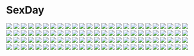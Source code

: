 # SexDay
![](https://konachan.com/image/f4b2cff5847ea069c689ca880befca6e/Konachan.com%20-%20225191%20building%20landscape%20original%20scenic%20snow%20sunset%20tagme_%28artist%29%20yellow_eyes.jpg)
![](https://konachan.com/image/1362493fda178fe444d579349d3a5794/Konachan.com%20-%20290900%20black_hair%20blush%20cape%20fang%20gray_eyes%20kasagarasu%20original%20polychromatic%20short_hair%20thighhighs%20white%20wings.jpg)
![](https://konachan.com/jpeg/6b0a8e497b08980a1e7d8b6962b53af2/Konachan.com%20-%20159271%20aragaki_ayase%20barefoot%20blush%20cerasus%20game_console%20kick%20kousaka_kirino%20kousaka_kyousuke%20male%20ore_no_imouto_ga_konna_ni_kawaii_wake_ga_nai.jpg)
![](https://konachan.com/image/4a02395f8b4f30606d8ab6adef0ea9ea/Konachan.com%20-%20173248%20autumn%20black_hair%20breasts%20brown_eyes%20brown_hair%20honda_mio%20idolmaster%20keepvalley%20leaves%20long_hair%20moon%20night%20nude%20onsen%20short_hair%20water%20wet.jpg)
![](https://konachan.com/image/24402295619143669a731c7e9e37123a/Konachan.com%20-%20181336%20blonde_hair%20blush%20cake%20flat_chest%20food%20fruit%20green_eyes%20loli%20manle%20navel%20nopan%20open_shirt%20original%20strawberry%20thighhighs.jpg)
![](https://konachan.com/image/bd02fa1b130ba21d6814ddeebd9a76a9/Konachan.com%20-%20289373%20blood%20dress%20fang%20gothic%20hongsung0819%20original%20pointed_ears%20vampire.jpg)
![](https://konachan.com/jpeg/246e4e81a8357352d51d8ee37995f039/Konachan.com%20-%20172224%20brown_hair%20effordom_soft%20game_cg%20long_hair%20rain%20school_uniform%20senmu%20water%20yagiura_nagi%20yume_ka_utsutsu_ka_matryoshka.jpg)
![](https://konachan.com/image/dedf8ef060ee4190a5a76d3ce4a80101/Konachan.com%20-%2043434%20hinamori_amu%20hoshina_utau%20peach-pit%20pink_hair%20shugo_chara%20yellow_eyes.jpg)
![](https://konachan.com/image/0634fbc81e04b83079816260e6ad65bc/Konachan.com%20-%20124944%20all_male%20america_%28hetalia%29%20anthropomorphism%20axis_powers_hetalia%20england_%28hetalia%29%20india_%28hetalia%29%20male%20tagme.jpg)
![](https://konachan.com/image/60d38a061283dd15584c9ff1fde7670f/Konachan.com%20-%2021844%20aida_kaori%20azumanga_daioh.jpg)
![](https://konachan.com/image/c4d76f86c4d1ac778a4814f5895794f2/Konachan.com%20-%20230473%20animal_ears%20autumn%20bell%20breasts%20choker%20cleavage%20foxgirl%20headdress%20jh%20kimono%20leaves%20long_hair%20no_bra%20orange_eyes%20pink_hair%20shade%20tail%20torii%20umbrella.jpg)
![](https://konachan.com/image/615235f27a02d1a667b6b992a3afe74e/Konachan.com%20-%20181040%20aqua_eyes%20aqua_hair%20clouds%20guitar%20hatsune_miku%20instrument%20long_hair%20skirt%20sky%20thighhighs%20tie%20twintails%20vocaloid%20world_on_color_%28vocaloid%29%20yuu-rin.jpg)
![](https://konachan.com/jpeg/641123cc0b66041db20a4fe630a04950/Konachan.com%20-%20303356%20animal_ears%20blush%20bow%20brown_hair%20cameltoe%20cropped%20leo_%28mafuyu%29%20long_hair%20original%20panties%20purple_eyes%20scan%20skirt%20tail%20thighhighs%20underwear.jpg)
![](https://konachan.com/image/8b3424eaf927f7f128a03c93c723d683/Konachan.com%20-%2046341%20tagme.jpg)
![](https://konachan.com/image/d8d871b680bf89fd4b05881e2e3efea1/Konachan.com%20-%2067977%20code_geass%20kururugi_suzaku.jpg)
![](https://konachan.com/image/81fee6a8dd326296ce31aabf7085f470/Konachan.com%20-%2019641%20fate_%28series%29%20fate_stay_night%20ikegami_akane%20illyasviel_von_einzbern.jpg)
![](https://konachan.com/image/91e14c29a677fecafabbf134f0baf90f/Konachan.com%20-%207783%20bikini%20navel%20swimsuit%20tagme.jpg)
![](https://konachan.com/image/701469e385b30f3e69e8a92cf48a5862/Konachan.com%20-%20289344%20anus%20bow%20breasts%20cum%20handjob%20harem%20long_hair%20male%20navel%20nipples%20no_bra%20noire%20nopan%20penis%20pink_eyes%20pussy%20ribbons%20sayika%20stockings%20twintails%20wet.jpg)
![](https://konachan.com/image/63ecf64eff0eb83a6753e5be059e387a/Konachan.com%20-%20133401%20hagiwara_yukiho%20idolmaster.jpg)
![](https://konachan.com/image/323e965b524321b87a8310e733f2c935/Konachan.com%20-%2012173%20apron%20blush%20bow%20brown_hair%20choker%20gloves%20grass%20headdress%20long_hair%20maid%20panties%20purple_eyes%20ribbons%20thighhighs%20twintails%20underwear.jpg)
![](https://konachan.com/image/01f2209355ade9703c4b64d2f624aeb2/Konachan.com%20-%2013092%20angel_rabbie%20animal_ears%20catgirl%20naruse_chisato.jpg)
![](https://konachan.com/jpeg/f4a216d84efb1fb1d817f68e1b091efa/Konachan.com%20-%20302316%20hiiragi_mahiru%20meizi_%28sakura_umeko28%29%20owari_no_seraph.jpg)
![](https://konachan.com/image/38e2a2333c2bbc35e9464c32a64dd849/Konachan.com%20-%20146012%20dress%20hormone_koijirou%20little_hole%20pink_hair%20twintails.jpg)
![](https://konachan.com/image/5ba3fd66a2373952646e73b98aadfc9e/Konachan.com%20-%207001%20gagraphic%20logo%20watermark%20zankuro.jpg)
![](https://konachan.com/jpeg/7266ea6a5f6691c691ff4b0b49e3303c/Konachan.com%20-%20194307%20ball%20beach%20bikini%20black_hair%20breasts%20cabbit%20cleavage%20dengeki_hime%20futaba_miwa%20hat%20logo%20long_hair%20nipples%20red_eyes%20see_through%20swimsuit%20wet.jpg)
![](https://konachan.com/jpeg/1aa4b0ffda7a27aa73cae795ec74f1b7/Konachan.com%20-%20240145%20blush%20brown_hair%20headband%20ribbons%20school_uniform%20skirt%20suzumiya_haruhi%20suzumiya_haruhi_no_yuutsu%20tagme_%28artist%29%20white%20yellow_eyes.jpg)
![](https://konachan.com/image/91b24973be01765d3c57691c0b0e3075/Konachan.com%20-%20213952%20armor%20bow_%28weapon%29%20dragon%20forest%20grass%20group%20hat%20male%20nagumo_%28qmzp10%29%20original%20scenic%20signed%20sword%20tree%20weapon.jpg)
![](https://konachan.com/image/96682eb6ef42cf746b308be9a27186c8/Konachan.com%20-%2049631%20aisaka_taiga%20takasu_ryuuji%20toradora%20white.jpg)
![](https://konachan.com/image/14a343993201ce3861d680e06e2a47f3/Konachan.com%20-%20121314%20bra%20cropped%20gotou_junji%20highschool_dxd%20long_hair%20megami%20red_hair%20rias_gremory%20scan%20shirt_lift%20underboob%20underwear%20undressing.jpg)
![](https://konachan.com/jpeg/5cfa1b84d1dccdedfc38449e3618c46e/Konachan.com%20-%20293504%20bodysuit%20breasts%20cait%20green_eyes%20green_hair%20long_hair%20mechagirl%20pneuma_%28xenoblade%29%20ponytail%20xenoblade.jpg)
![](https://konachan.com/image/8878c83813ade9ba4b26db4978f0e004/Konachan.com%20-%2021738%20beck%20minami_maho.jpg)
![](https://konachan.com/image/2ddf5569a5522e72f0218d3e4586f34d/Konachan.com%20-%20199326%20original%20pink_eyes%20pixiv_fantasia%20purple_hair%20short_hair%20taro_%28bocemon0807%29%20tattoo.jpg)
![](https://konachan.com/jpeg/f786ec284bae9a0d2da6b510d3d87bfd/Konachan.com%20-%2029106%20bed%20blue_eyes%20blue_hair%20blush%20mamoru-kun_ni_megami_no_shukufuku_wo%20nude%20takasu_ayako.jpg)
![](https://konachan.com/image/fbeeb4184e7e68d291428825af8764b6/Konachan.com%20-%20232440%20black_hair%20blush%20bow%20breasts%20byakuya_reki%20cake%20dress%20drink%20food%20headdress%20hoshi_nanami%20long_hair%20maid%20petals%20purple_eyes%20ribbons%20thighhighs.jpg)
![](https://konachan.com/image/a5dbbc1ad616e680c4abdd1b75d841fb/Konachan.com%20-%20202311%20barefoot%20black_hair%20blue_eyes%20bow%20breasts%20cangkong%20cleavage%20gloves%20hestia_%28danmachi%29%20long_hair%20panties%20ribbons%20twintails%20underwear.jpg)
![](https://konachan.com/jpeg/bf4fd8ed1adf5ecd430d2c4c4ebb8c69/Konachan.com%20-%2090911%20black%20blush%20close%20mm%21%20pink_eyes%20purple_hair%20yuuno_arashiko.jpg)
![](https://konachan.com/image/d7aca0cc7a19718b2687b1cabe036245/Konachan.com%20-%2019760%202girls%20black_hair%20elbow_gloves%20gloves%20kanasaki_takaomi%20kiddy_grade%20lumiere%20purple_eyes%20purple_hair%20red_eyes%20thighhighs%20tweedledee.jpg)
![](https://konachan.com/image/415dd647bbd29101812739ae4c0f4dd2/Konachan.com%20-%2031735%20blonde_hair%20blue_eyes%20favorite%20game_cg%20happy_margaret%21%20jpeg_artifacts%20kokonoka%20loli%20minahase_karin.jpg)
![](https://konachan.com/image/74a7e27d88866af436d0c6bc6a9780b7/Konachan.com%20-%20200036%20anthropomorphism%20blue_hair%20dusk_dawn%20original%20pixiv_fantasia%20short_hair%20stockings.jpg)
![](https://konachan.com/image/00233f9c142e27c9a700a0dc7fdf1010/Konachan.com%20-%20252133%20black_hair%20flat_chest%20green_hair%20jpeg_artifacts%20long_hair%20male%20murasame_%28senren_banka%29%20red_eyes%20ribbons%20senren_banka%20short_hair%20tagme_%28artist%29.jpg)
![](https://konachan.com/jpeg/97154f94e220c43ea7f8c8f9a6d2b97b/Konachan.com%20-%20259285%20ass%20ass_grab%20blush%20breasts%20brown_hair%20cunnilingus%20fellatio%20game_cg%20koku%20long_hair%20nipples%20open_shirt%20penis%20pussy%20red_eyes%20thighhighs%20uncensored%20wet.jpg)
![](https://konachan.com/jpeg/c4a66635e6c7a7ea8ef52de57c95c734/Konachan.com%20-%20217871%202girls%20grass%20hyugo%20love_live%21_school_idol_project%20nishikino_maki%20school_uniform%20shoujo_ai%20skirt%20sunset%20yazawa_nico.jpg)
![](https://konachan.com/image/5fc629506cd8fcab137f3b0f5477b061/Konachan.com%20-%207314%20bikini%20hat%20swim_ring%20swimsuit%20tagme.jpg)
![](https://konachan.com/jpeg/21dec3ce38a4207b979e0854a8ecd3db/Konachan.com%20-%20210598%20ball%20blonde_hair%20haikyuu%21%21%20hinata_shouyou%20hoodie%20male%20orange_hair%20scarf%20scenic%20school_uniform%20snow%20swordsouls%20winter%20yachi_hitoka%20yellow_eyes.jpg)
![](https://konachan.com/image/7cc87ad48af1be032378149cb76aacdc/Konachan.com%20-%2038393%20nagae_iku%20touhou.jpg)
![](https://konachan.com/jpeg/4f57b0eb30af87a8e8a98c8095d03d43/Konachan.com%20-%20192941%20alcot%20alcot_honey_comb%20blue_eyes%20blush%20game_cg%20hoshino_nagisa%20long_hair%20motomiya_mitsuki%20pantyhose%20school_uniform%20sunset.jpg)
![](https://konachan.com/image/042f640a8378c546065ca2376c158275/Konachan.com%20-%20194596%202girls%20blonde_hair%20bow%20braids%20brown_hair%20hakurei_reimu%20japanese_clothes%20kirisame_marisa%20ling_%28vivianling%29%20long_hair%20miko%20skirt%20stars%20touhou%20water.jpg)
![](https://konachan.com/jpeg/145f363a76a3bacbd6d77d2a6df72c7b/Konachan.com%20-%20290099%20aliasing%20black_hair%20building%20city%20clouds%20dragon%20fajyobore323%20headdress%20logo%20long_hair%20orange_eyes%20rin_%28seven_knights%29%20seven_knights%20sky%20thighhighs.jpg)
![](https://konachan.com/image/7038be36ed6b0f440e0c45f2bc04efd5/Konachan.com%20-%20128673%20halo%20knife%20kotoba_noriaki%20long_hair%20original%20red%20sword%20weapon.jpg)
![](https://konachan.com/image/47fe755b2861fc1e6b86ac8d78e7b07d/Konachan.com%20-%2036398%20rino%20white_clarity.jpg)
![](https://konachan.com/image/690401d81698ab611f8a7d5a6c28803e/Konachan.com%20-%2072717%20blonde_hair%20fang%20kneehighs%20panties%20red_eyes%20ribbons%20rumia%20short_hair%20skirt%20striped_panties%20touhou%20underwear%20upskirt.jpg)
![](https://konachan.com/jpeg/87bd85df782e065494eedba7dc53f4af/Konachan.com%20-%20191709%202girls%20blue_hair%20blush%20breasts%20censored%20collar%20fingering%20game_cg%20long_hair%20moon%20nipples%20nude%20red_hair%20tel-o%20water%20white_hair%20yatagarasu%20yuri.jpg)
![](https://konachan.com/jpeg/e9cfc3e55f3111859473e86e7529cde0/Konachan.com%20-%20165635%20all_male%20black_hair%20brown_hair%20cross%20fate_stay_night%20fate_zero%20fate_%28series%29%20flowers%20kotomine_kirei%20male%20monchan19870113%20swimsuit%20water.jpg)
![](https://konachan.com/image/e4548abddad521fd7d8fe8641ae08feb/Konachan.com%20-%2046850%20animal%20asakura_ryouko%20blue_hair%20cat%20suzumiya_haruhi-chan_no_yuuutsu%20suzumiya_haruhi_no_yuutsu%20white.jpg)
![](https://konachan.com/image/40f29b04c920ff7bc6564df485c0dcec/Konachan.com%20-%20275801%202girls%20animal_ears%20blush%20bow%20brown_eyes%20brown_hair%20cape%20christmas%20hat%20headband%20original%20santa_hat%20short_hair%20soramame_tomu%20twintails%20watermark.jpg)
![](https://konachan.com/image/20699db59b56c519c0b0448c88329333/Konachan.com%20-%2076193%20blonde_hair%20blue_hair%20blush%20ddal%20dress%20fire%20group%20hat%20hong_meiling%20long_hair%20maid%20red_hair%20ribbons%20short_hair%20touhou%20vampire%20water%20white_hair%20wings.jpg)
![](https://konachan.com/jpeg/bf71511ea379c0767838e42551a903de/Konachan.com%20-%20164459%20blue_eyes%20blue_hair%20flowers%20hatsune_miku%20ia%20pink%20pink_hair%20school_uniform%20twintails%20vocaloid%20white.jpg)
![](https://konachan.com/jpeg/23fd99764a6cf7d59363603f4ee40223/Konachan.com%20-%20272792%20a.i._madoka%20barefoot%20bath%20bathtub%20blush%20bubbles%20game_cg%20long_hair%20mirror_%28game%29%20nude%20pink_hair%20rubber_duck%20tagme_%28artist%29%20water.jpg)
![](https://konachan.com/jpeg/0b6a1a1db057ff8ea961d63bafc3878d/Konachan.com%20-%20195615%20anus%20ass%20blush%20breasts%20censored%20frill%20game_cg%20gray_hair%20koizumi_amane%20long_hair%20nipples%20ponytail%20purple_eyes%20pussy%20pussy_juice%20see_through%20underwear.jpg)
![](https://konachan.com/image/d218d4b334cc298abc42da4105beb92b/Konachan.com%20-%20271046%20anus%20ass%20bed%20blue_eyes%20blush%20dark_skin%20nopan%20pokemon%20purple_hair%20pussy%20short_hair%20shpo%20sina_%28pokemon%29%20uncensored.jpg)
![](https://konachan.com/image/5e5b46a3d248c13e0a756ddb10bb0ace/Konachan.com%20-%2038836%20censored%20gouen_no_soleil%20nanashiki_rin%20sex%20skyfish.jpg)
![](https://konachan.com/image/31311d9d56769d84b6506099603c2db8/Konachan.com%20-%20247062%20car%20clouds%20mclelun%20nobody%20original%20scenic%20sky%20watermark.jpg)
![](https://konachan.com/jpeg/a168c212318c675f8f11684b2be92829/Konachan.com%20-%20249550%20aqua_eyes%20bikini%20blonde_hair%20breasts%20gamers%21%20garter%20gloves%20kippu%20long_hair%20navel%20swimsuit%20tendou_karen.jpg)
![](https://konachan.com/image/585ea044d892dd335ef4d7f3d95ecdfb/Konachan.com%20-%20171510%20building%20car%20dualscreen%20night%20original%20scenic%20shiira%20sky%20sunset.jpg)
![](https://konachan.com/jpeg/624859fd36ebbee8357a41e0434163b9/Konachan.com%20-%2016824%20hat%20red_eyes%20school_uniform%20tsukishiro_hikari%20white_hair%20wind%3A_a_breath_of_heart.jpg)
![](https://konachan.com/image/0e7c3665967699de9351495ef38c9b4d/Konachan.com%20-%2083226%20arcueid_brunestud%20crossover%20fate_stay_night%20fate_%28series%29%20kara_no_kyoukai%20ryougi_shiki%20saber%20shingetsutan_tsukihime%20takeuchi_takashi%20type-moon.jpg)
![](https://konachan.com/image/b99486c696ef7faaa3a9b70f8e52d9f4/Konachan.com%20-%20169765%20animal%20book%20bou_nin%20brown_eyes%20cat%20clouds%20grass%20long_hair%20original%20white_hair.jpg)
![](https://konachan.com/jpeg/482ad63aa322d01e42a6065bb5aa0ede/Konachan.com%20-%2045622%20minazuki_haruka%20sakura_tale.jpg)
![](https://konachan.com/jpeg/0e627bf086934270f7f69389139d0e51/Konachan.com%20-%20255263%20ashley_horizon%20game_cg%20keg%20kirigakure_aya%20light%20male%20silverio_trinity%20yuunagi.jpg)
![](https://konachan.com/image/f04751c3731bc870a4004df794c1c9f0/Konachan.com%20-%20131249%20animal_ears%20blonde_hair%20foxgirl%20hat%20ichikai%20tail%20touhou%20yakumo_ran.jpg)
![](https://konachan.com/image/312a98c51cf880d7b8ca2877ef052311/Konachan.com%20-%20170148%20animal%20bird%20black_hair%20brown_hair%20cape%20original%20red_eyes%20short_hair%20signed%20sky%20swd3e2%20sword%20thighhighs%20weapon%20zettai_ryouiki.jpg)
![](https://konachan.com/image/6554537f5b2dade8cb2c7a782baad5ca/Konachan.com%20-%20237004%202girls%20aqua_eyes%20aqua_hair%20dress%20ecoliff%20gloves%20headband%20konno_yuuki%20long_hair%20pointed_ears%20red_eyes%20sword_art_online%20thighhighs%20yuuki_asuna.jpg)
![](https://konachan.com/image/f91970d6eedf921dc2661fde31c84266/Konachan.com%20-%20130242%20crossover%20group%20guilty_gear%20jojo_no_kimyou_na_bouken%20kirisame_marisa%20kuro_kichi%20kuujou_joutarou%20male%20sol_badguy%20star_platinum%20touhou%20witch.jpg)
![](https://konachan.com/jpeg/ed51e0ffdf68454163304dd29169e55a/Konachan.com%20-%2091144%20touhou%20yasaka_kanako.jpg)
![](https://konachan.com/image/e982e0f5a2d219971eca6eeac4ed86a9/Konachan.com%20-%20115907%20animal_ears%20blue_eyes%20blush%20breasts%20catgirl%20cleavage%20konoe_subaru%20long_hair%20mayo_chiki%21%20red_hair%20tail%20towel.jpg)
![](https://konachan.com/image/a5a1ec83ad9667f451f730afd162fee2/Konachan.com%20-%20265889%20blue_eyes%20blue_hair%20hinamatsuri%20kneehighs%20long_hair%20megami%20mishima_hitomi%20pantyhose%20scan%20school_uniform%20short_hair%20skirt%20tsujikami_ayaka%20water.jpg)
![](https://konachan.com/jpeg/ccb4f1ec3895edc1a4ee962c57e60c1b/Konachan.com%20-%20201758%20aqua_eyes%20bed%20breasts%20clearite%20cleavage%20erect_nipples%20long_hair%20naked_shirt%20neon_genesis_evangelion%20orange_hair%20soryu_asuka_langley%20torn_clothes.jpg)
![](https://konachan.com/jpeg/18bd1a3eb3500855547053f521e28043/Konachan.com%20-%20171708%20aqua_eyes%20bed%20breast_hold%20breasts%20brown_hair%20censored%20fingering%20game_cg%20hinata_momo%20kneehighs%20long_hair%20nipples%20open_shirt%20pulltop%20pussy%20spread_legs.jpg)
![](https://konachan.com/jpeg/28d86ef66f5cc1866517fd58d9d97382/Konachan.com%20-%20115027%20apron%20black_hair%20blue_eyes%20blush%20long_hair%20maid%20original%20retorillo%20signa%20signed%20sigonsoft%20thighhighs%20white.jpg)
![](https://konachan.com/image/2719f5b310243c87d7fcf50a07288b57/Konachan.com%20-%2031082%20simon%20tengen_toppa_gurren_lagann.jpg)
![](https://konachan.com/image/a8645011c78ce1b6fb636ca4d938b78d/Konachan.com%20-%20271188%20erich%20hoshino_yumemi%20night%20planetarian%20stars%20watermark.jpg)
![](https://konachan.com/image/c3f75a5d420a11f97f2d96f2aca2f547/Konachan.com%20-%2077202%20animal%20animal_ears%20apron%20bell%20blue_hair%20bow%20catgirl%20fire%20fish%20food%20game_cg%20kimono%20kiryuu_hina%20kiryuu_sakuya%20neko_koi%20tail%20weapon%20whirlpool.jpg)
![](https://konachan.com/image/629fc6f77f23f27b313a704dfba2daf3/Konachan.com%20-%2073012%20blue_eyes%20long_hair%20megurine_luka%20pink_hair%20vocaloid.jpg)
![](https://konachan.com/image/e35e890f5be31cf371300a81b233f7b0/Konachan.com%20-%20155958%20abara_heiki%20hatsune_miku%20microphone%20sketch%20thighhighs%20vocaloid%20white.jpg)
![](https://konachan.com/image/563fcbe2671e6c3d9a8c2892af9ad371/Konachan.com%20-%2015890%20air%20kamio_misuzu.jpg)
![](https://konachan.com/jpeg/37046ab0f518b95c18abe4775b328183/Konachan.com%20-%20222936%20animal%20bird%20candy%20chocolate%20lilac_%28pfeasy%29%20original%20red%20waifu2x.jpg)
![](https://konachan.com/image/732d14e685d5330f92589be8b13ea714/Konachan.com%20-%20288755%20gahaku%20green_eyes%20green_hair%20hatsune_miku%20long_hair%20mechagirl%20music%20twintails%20vocaloid.jpg)
![](https://konachan.com/image/b5f5b9e1f95748c3fc0500847ab6b81d/Konachan.com%20-%2065276%20artoria_pendragon_%28all%29%20blonde_hair%20blue_eyes%20fate_%28series%29%20fate_stay_night%20saber%20saber_lily%20sword%20weapon.jpg)
![](https://konachan.com/image/cd4061ed53fbdbf12e3452f489544367/Konachan.com%20-%208637%20chise%20saikano%20saishuu_heiki_kanojo%20takahashi_shin%20techgirl%20wings.jpg)
![](https://konachan.com/jpeg/ccb76962d34c58ad728b474a083f68f2/Konachan.com%20-%20174216%20akemi_homura%20ass%20black_hair%20blue_eyes%20blush%20breasts%20choker%20headband%20nipples%20panties%20pantyhose%20pink_eyes%20pink_hair%20shikinyan%20underwear%20yuri.jpg)
![](https://konachan.com/image/cd08a4f874d363f88ebe6ddf5d9c01e2/Konachan.com%20-%20115193%20bunny%20segnoj.jpg)
![](https://konachan.com/image/78befbab1ce6fe227215d7dde8063149/Konachan.com%20-%2091454%20animated%20aqua_eyes%20aqua_hair%20chibi%20christmas%20gloves%20hatsune_miku%20long_hair%20mameshiba%20twintails%20vocaloid%20white.gif)
![](https://konachan.com/image/111e59ff1842b928db8cefc3e78ed6fe/Konachan.com%20-%20200537%20barefoot%20black_hair%20blonde_hair%20braids%20dress%20gray%20group%20hat%20headdress%20purple_eyes%20purple_hair%20tagme%20wings%20yellow_eyes.jpg)
![](https://konachan.com/image/a17081e1a79f6b0693b3967c8df12cf0/Konachan.com%20-%20209299%20apron%20ayase_eri%20blonde_hair%20blue_eyes%20drink%20junp%20love_live%21_school_idol_project%20maid%20ponytail%20thighhighs%20zettai_ryouiki.jpg)
![](https://konachan.com/jpeg/2802b6bff972e38d228d69eef7ed6495/Konachan.com%20-%20252066%20blush%20kuroimori99%20navel%20nude%20purple_eyes%20purple_hair%20shower%20vocaloid%20voiceroid%20wink%20yuzuki_yukari.jpg)
![](https://konachan.com/image/89a5022b7132f8cedfee5740e82abc18/Konachan.com%20-%20176899%20blonde_hair%20blush%20breasts%20cameltoe%20gloves%20green_eyes%20hat%20kure_masahiro%20long_hair%20nipples%20no_bra%20open_shirt%20pantyhose%20spread_legs%20white.jpg)
![](https://konachan.com/jpeg/ab52312d001523e55db29af839630781/Konachan.com%20-%20206984%202girls%20black_hair%20blue_eyes%20blush%20green_eyes%20kazenokaze%20long_hair%20original%20red_hair%20sword%20weapon.jpg)
![](https://konachan.com/image/cef7d9a69f3f5f99eb98b872751a8a94/Konachan.com%20-%20242241%20bow%20hinomoto_madoka%20long_hair%20red_eyes%20red_hair%20spread_legs%20twintails.jpg)
![](https://konachan.com/image/c47c31b316a15239ff3e4a0ef4e95959/Konachan.com%20-%20150870%20blue_eyes%20blue_hair%20brown_hair%20green_eyes%20green_hair%20long_hair%20lucky_star%20pink_hair%20purple_eyes%20purple_hair%20red_hair%20short_hair%20tagme%20yellow_eyes.jpg)
![](https://konachan.com/image/1f823c1e3598a33333fb056ac95b09fb/Konachan.com%20-%20219147%20dress%20kamin%20original%20polychromatic%20red%20short_hair.jpg)
